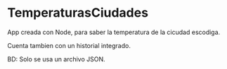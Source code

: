 # TemperaturasCiudades
App creada con Node, para saber la temperatura de la cicudad escodiga.

Cuenta tambien con un historial integrado.

BD: Solo se usa un archivo JSON.
